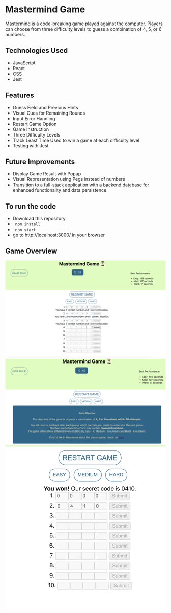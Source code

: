 # Mastermind Game

Mastermind is a code-breaking game played against the computer. Players can choose from three difficulty levels to guess a combination of 4, 5, or 6 numbers.


## Technologies Used

- JavaScript
- React
- CSS
- Jest

## Features

- Guess Field and Previous Hints
- Visual Cues for Remaining Rounds
- Input Error Handling
- Restart Game Option
- Game Instruction
- Three Difficulty Levels
- Track Least Time Used to win a game at each difficulty level
- Testing with Jest

## Future Improvements
- Display Game Result with Popup
- Visual Representation using Pegs instead of numbers
- Transition to a full-stack application with a backend database for enhanced functionality and data persistence

## To run the code
- Download this repository
- ``` npm install```
- ``` npm start```
- go to http://localhost:3000/ in your browser


## Game Overview

![Game Overview](/src/images/mastermind_play.png)
![Game Instruction](/src/images/game_rule.png)
![Wining a game](/src/images/game_win.png)

